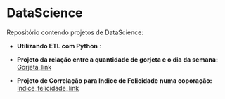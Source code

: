 # DataScience
Repositório contendo projetos de DataScience:

- **Utilizando ETL com Python** : []()

- **Projeto da relação entre a quantidade de gorjeta e o dia da semana:** [Gorjeta_link](https://github.com/HemersonFarias/DataScience/blob/main/Gorjetas/Gorjetas_SOLO.ipynb) 

- **Projeto de Correlação para Indice de Felicidade numa coporação:** [Indice_felicidade_link](https://github.com/HemersonFarias/DataScience/blob/e23b89ee9dc7083c80ef1dfc47b8ce3edfbb99b0/Indice_felicidade/Indice_Felicidade.pdf)

